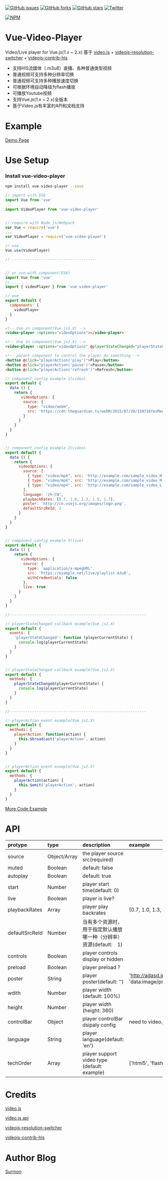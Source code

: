 [![GitHub issues](https://img.shields.io/github/issues/surmon-china/vue-video-player.svg?style=flat-square)](https://github.com/surmon-china/vue-video-player/issues)
[![GitHub forks](https://img.shields.io/github/forks/surmon-china/vue-video-player.svg?style=flat-square)](https://github.com/surmon-china/vue-video-player/network)
[![GitHub stars](https://img.shields.io/github/stars/surmon-china/vue-video-player.svg?style=flat-square)](https://github.com/surmon-china/vue-video-player/stargazers)
[![Twitter](https://img.shields.io/twitter/url/https/github.com/surmon-china/vue-video-player.svg?style=flat-square)](https://twitter.com/intent/tweet?text=Wow:&url=%5Bobject%20Object%5D)

[![NPM](https://nodei.co/npm/vue-video-player.png?downloads=true&downloadRank=true&stars=true)](https://nodei.co/npm/vue-video-player/)


# Vue-Video-Player
Video/Live player for Vue.js(1.x ~ 2.x)
基于 [video.js](https://github.com/videojs/video.js) + [videojs-resolution-switcher](https://github.com/kmoskwiak/videojs-resolution-switcher) + [videojs-contrib-hls](https://github.com/videojs/videojs-contrib-hls)

- 支持HlS流媒体（.m3u8）直播、各种普通类型视频
- 普通视频可支持多种分辨率切换
- 普通视频可支持多种播放速度切换
- 可根据环境自动降级为flash播放
- 可播放Youtube视频
- 支持Vue.js(1.x ~ 2.x)全版本
- 基于Video.js有丰富的API和文档支持

# Example
[Demo Page](https://surmon-china.github.io/vue-video-player)


# Use Setup


### Install vue-video-player

``` bash
npm install vue-video-player --save
```

``` javascript
// import with ES6
import Vue from 'vue'
...
import VideoPlayer from 'vue-video-player'


// require with Node.js/Webpack
var Vue = require('vue')
...
var VideoPlayer = require('vue-video-player')

// use
Vue.use(VideoPlayer)

// --------------------------------------


// or use with component(ES6)
import Vue from 'vue'
// ...
import { videoPlayer } from 'vue-video-player'

// use
export default {
  components: {
    videoPlayer
  }
}
```

``` html
<!-- Use in component(Vue.js1.X) -->
<video-player :options="videoOptions"></video-player>

<!-- Use in component(Vue.js2.X) -->
<video-player :options="videoOptions" @playerStateChanged="playerStateChanged"></video-player>

<!-- parent component to control the player do something -->
<button @click="playerAction('play')">Play</button>
<button @click="playerAction('pause')">Pause</button>
<button @click="playerAction('refresh')">Refresh</button>
```

``` javascript
// component config example 1(video)
export default {
  data () {
    return {
       videoOptions: {
        source: {
          type: "video/webm", 
          src: 'https://cdn.theguardian.tv/webM/2015/07/20/150716YesMen_synd_768k_vp8.webm'
        }
      }
    }
  }
}


// component config example 2(video)
export default {
  data () {
    return {
      videoOptions: {
        source: [
          { type: "video/mp4", src: 'http://example.com/sample_video_H.mp4', label: '原画', res: 1 },
          { type: "video/mp4", src: 'http://example.com/sample_video_M.mp4', label: '高清', res: 2 },
          { type: "video/mp4", src: 'http://example.com/sample_video_L.mp4', label: '流畅', res: 3 }
        ],
        language: 'zh-CN',
        playbackRates: [0.7, 1.0, 1.3, 1.5, 1.7],
        poster: 'http://cn.vuejs.org/images/logo.png',
        defaultSrcReId: 2
      }
    }
  }
}


// component config example 3(live)
export default {
  data () {
    return {
       videoOptions: {
        source: {
          type: 'application/x-mpegURL',
          src: 'https://example.net/live/playlist.m3u8',
          withCredentials: false
        },
        live: true
      }
    }
  }
}

//-------------------------------------------------------------

// playerStateChanged callback example(Vue.js1.X)
export default {
  events: {
    'playerStateChanged': function (playerCurrentState) {
      console.log(playerCurrentState)
    }
  }
}


// playerStateChanged callback example(Vue.js2.X)
export default {
  methods: {
    playerStateChanged(playerCurrentState) {
      console.log(playerCurrentState)
    }
  }
}

//-------------------------------------------------------------

// playerAction event example(Vue.js1.X)
export default {
  methods: {
    playerAction: function(action) {
      this.$broadcast('playerAction', action)
    }
  }
}


// playerAction event example(Vue.js2.X)
export default {
  methods: {
    playerAction(action) {
      this.$emit('playerAction', action)
    }
  }
}
```

[More Code Example](https://surmon-china.github.io/vue-video-player)


# API

| protype        | type | description | example |
| :------------- |:---------------|:---------------| :------ |
| source         | Object/Array |  the player source src(required) |       |
| muted          | Boolean      |  default: false                     |       |
| autoplay       | Boolean      |  default: true                    |       |
| start          | Number       |  player start time(default: 0)  |       |
| live           | Boolean      |  player is live? |
| playbackRates  | Array        |  player play backrates | [0.7, 1.0, 1.3, 1.5, 1.7] |
| defaultSrcReId | Number       |  当有多个资源时，用于指定默认播放哪一种（分辨率）资源(default:　1) |
| controls       | Boolean      |  player controls display or hidden |
| preload        | Boolean      |  player preload ? |
| poster         | String       |  player poster(default: '') | 'http://adasd.jpg' / 'data:image/png;base64,iVB...' |
| wdith          | Number       |  player width (default: 100%) |
| height         | Number       |  player width (height: 360) |
| controlBar     | Object       |  player controlBar dsipaly config | need to video.js api doc
| language       | String       |  player language(default: 'en') |
| techOrder      | Array        |  player support video type (default: example) | ['html5', 'flash', 'youtube'] | 



# Credits

[video.js](https://github.com/videojs/video.js)

[video.js api](http://docs.videojs.com/docs/api/player.html#Methodsmuted)

[videojs-resolution-switcher](https://github.com/kmoskwiak/videojs-resolution-switcher)

[videojs-contrib-hls](https://github.com/videojs/videojs-contrib-hls)


# Author Blog
[Surmon](http://surmon.me)
